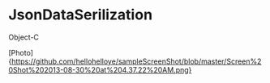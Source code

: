 JsonDataSerilization
====================

Object-C

[Photo]{https://github.com/hellohelloye/sampleScreenShot/blob/master/Screen%20Shot%202013-08-30%20at%204.37.22%20AM.png}
